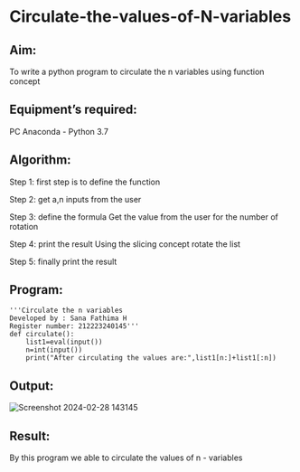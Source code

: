 # Circulate-the-values-of-N-variables
## Aim:
To write a python program to circulate the n variables using function concept
## Equipment’s required:
PC
Anaconda - Python 3.7
## Algorithm: 
Step 1:
first step is to define the function

Step 2:
get a,n inputs from the user

Step 3:
define the formula Get the value from the user for the number of rotation

Step 4:
print the result Using the slicing concept rotate the list

Step 5:
finally print the result
## Program:
```
'''Circulate the n variables
Developed by : Sana Fathima H
Register number: 212223240145'''
def circulate():
    list1=eval(input())
    n=int(input())
    print("After circulating the values are:",list1[n:]+list1[:n])
```
## Output:

![Screenshot 2024-02-28 143145](https://github.com/Sanafathima95773/Circulate-the-values-of-N-variables/assets/147084627/b07d0be9-5d52-4553-a678-607e9c7cd557)

## Result:
By this program we able to circulate the values of n - variables
